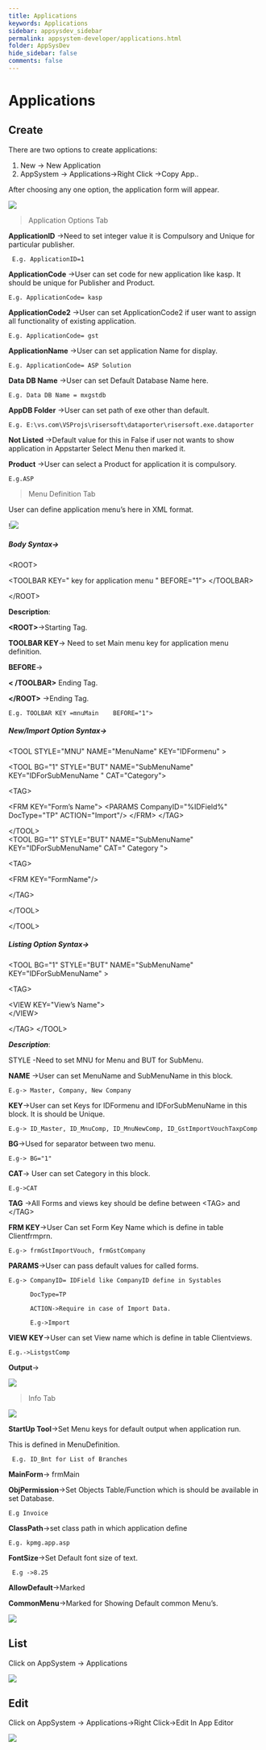 ```yaml
---
title: Applications
keywords: Applications
sidebar: appsysdev_sidebar
permalink: appsystem-developer/applications.html
folder: AppSysDev
hide_sidebar: false
comments: false
---
```



# Applications

## Create
There are two options to create applications:
1.	New -> New Application
2.	AppSystem -> Applications->Right Click ->Copy App..

After choosing any one option, the application form will appear.

![](images/image8_1.jpg)

>Application Options Tab


**ApplicationID** ->Need to set integer value it is Compulsory and Unique for particular publisher.

     E.g. ApplicationID=1

**ApplicationCode**  ->User can set code for new application like kasp.
     It should be unique for Publisher and Product.

    E.g. ApplicationCode= kasp

**ApplicationCode2** ->User can set ApplicationCode2 if user want to assign all functionality of existing application.

    E.g. ApplicationCode= gst

**ApplicationName** ->User can set application Name for display.

    E.g. ApplicationCode= ASP Solution

**Data DB Name** ->User can set Default Database Name here.

    E.g. Data DB Name = mxgstdb

**AppDB Folder** ->User can set path of exe other than default.

    E.g. E:\vs.com\VSProjs\risersoft\dataporter\risersoft.exe.dataporter

**Not Listed** ->Default value for this in False if user not wants to show application in Appstarter Select Menu then marked it.

**Product** ->User can select a Product for application it is compulsory.

    E.g.ASP

>Menu Definition Tab

User can define application menu’s here in XML format.

!![](images/image8_2.jpg)

##### **Body Syntax**->

&lt;ROOT>

  &lt;TOOLBAR KEY=" key for application menu " BEFORE="1">
	&lt;/TOOLBAR>

  &lt;/ROOT>

**Description**:

**&lt;ROOT>**->Starting Tag.

 **TOOLBAR KEY**-> Need to set Main menu key for application menu definition.

  **BEFORE**->

**&lt; /TOOLBAR>** Ending Tag.

**&lt;/ROOT>** ->Ending Tag.

    E.g. TOOLBAR KEY =mnuMain    BEFORE="1">

##### **New/Import Option Syntax**->


&lt;TOOL STYLE="MNU" NAME="MenuName" KEY="IDFormenu" >

  &lt;TOOL BG="1"  STYLE="BUT" NAME="SubMenuName" KEY="IDForSubMenuName " CAT="Category">

&lt;TAG>

&lt;FRM  KEY="Form’s Name">
	     &lt;PARAMS CompanyID="%IDField%" DocType="TP" ACTION="Import"/>
                   &lt;/FRM>
	&lt;/TAG>

&lt;/TOOL>		
&lt;TOOL BG="1" STYLE="BUT" NAME="SubMenuName" KEY="IDForSubMenuName" CAT=" Category ">

&lt;TAG>

 &lt;FRM KEY="FormName"/>

 &lt;/TAG>

&lt;/TOOL>

&lt;/TOOL>

##### **Listing Option Syntax**->

&lt;TOOL BG="1" STYLE="BUT" NAME="SubMenuName" KEY="IDForSubMenuName" >

&lt;TAG>

 &lt;VIEW KEY="View’s Name">				
     &lt;/VIEW>

 &lt;/TAG>
&lt;/TOOL>


_**Description**_:


STYLE -Need to set MNU for Menu and BUT for SubMenu.

**NAME** ->User can set MenuName and SubMenuName in this block.

    E.g-> Master, Company, New Company

**KEY**->User can set Keys for IDFormenu and IDForSubMenuName in this block. It is should be Unique.

    E.g-> ID_Master, ID_MnuComp, ID_MnuNewComp, ID_GstImportVouchTaxpComp

**BG**->Used for separator between two menu.

    E.g-> BG="1"  

**CAT**-> User can set Category in this block.

    E.g->CAT

**TAG** ->All Forms and views key should be define between
&lt;TAG> and &lt;/TAG>

**FRM  KEY**->User Can set Form Key Name which is define in table Clientfrmprn.

    E.g-> frmGstImportVouch, frmGstCompany

**PARAMS**->User can pass default values for called forms.

    E.g-> CompanyID= IDField like CompanyID define in Systables

          DocType=TP

          ACTION->Require in case of Import Data.

          E.g->Import

**VIEW KEY**->User can set View name which is define in table Clientviews.

    E.g.->ListgstComp
**Output**->


![](images/image8_3.jpg)


>Info Tab

![](images/image8_4.jpg)

**StartUp Tool**->Set Menu keys for default output when application run.

This is defined in MenuDefinition.

     E.g. ID_Bnt for List of Branches

**MainForm**-> frmMain

**ObjPermission**->Set Objects Table/Function which is should be available in set Database.

    E.g Invoice

**ClassPath**->set class path in which application define

    E.g. kpmg.app.asp

**FontSize**->Set Default font size of text.

     E.g ->8.25

**AllowDefault**->Marked

**CommonMenu**->Marked for Showing Default common Menu’s.

![](images/image8_5.jpg)


## List

Click on AppSystem -> Applications

![](images/image8_6.jpg)

## Edit

Click on AppSystem -> Applications->Right Click->Edit In App Editor

![](images/image8_7.jpg)
